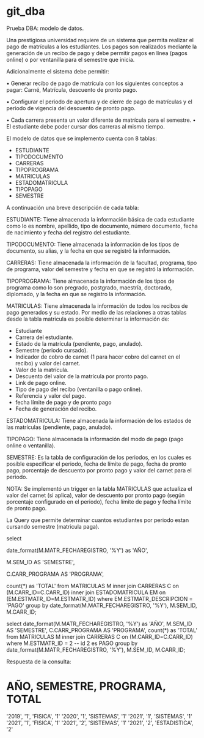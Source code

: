 # git_dba
Prueba DBA: modelo de datos.

Una prestigiosa universidad requiere de un sistema que permita realizar el pago de
matrículas a los estudiantes. Los pagos son realizados mediante la generación de un recibo
de pago y debe permitir pagos en línea (pagos online) o por ventanilla para el semestre que
inicia.


Adicionalmente el sistema debe permitir:

• Generar recibo de pago de matrícula con los siguientes conceptos a pagar: Carné,
Matrícula, descuento de pronto pago.

• Configurar el periodo de apertura y de cierre de pago de matrículas y el periodo de
vigencia del descuento de pronto pago.

• Cada carrera presenta un valor diferente de matrícula para el semestre.
• El estudiante debe poder cursar dos carreras al mismo tiempo.


El modelo de datos que se implemento cuenta con 8 tablas:

- ESTUDIANTE
- TIPODOCUMENTO
- CARRERAS
- TIPOPROGRAMA
- MATRICULAS
- ESTADOMATRICULA
- TIPOPAGO
- SEMESTRE


A continuación una breve descripción de cada tabla:

ESTUDIANTE: Tiene almacenada la información básica de cada estudiante como lo es nombre, apellido, tipo de documento, número documento, fecha de nacimiento y fecha del registro del estudiante.

TIPODOCUMENTO: Tiene almacenada la información de los tipos de documento, su alias, y la fecha en que se registró la información.

CARRERAS: Tiene almacenada la información de la facultad, programa, tipo de programa, valor del semestre y fecha en que se registró la información.

TIPOPROGRAMA: Tiene almacenada la información de los tipos de programa como lo son pregrado, postgrado, maestría, doctorado, diplomado, y la fecha en que se registro la información.

MATRICULAS: Tiene almacenada la información de todos los recibos de pago generados y su estado. Por medio de las relaciones a otras tablas desde la tabla matricula es posible determinar la información de:
- Estudiante
- Carrera del estudiante.
- Estado de la matrícula (pendiente, pago, anulado).
- Semestre (periodo cursado).
- Indicador de cobro de carnet (1 para hacer cobro del carnet en el recibo) y valor del carnet.
- Valor de la matrícula.
- Descuento del valor de la matrícula por pronto pago.
- Link de pago online.
- Tipo de pago del recibo (ventanilla o pago online).
- Referencia y valor del pago.
- fecha límite de pago y de pronto pago
- Fecha de generación del recibo.


ESTADOMATRICULA: Tiene almacenada la información de los estados de las matrículas (pendiente, pago, anulado).

TIPOPAGO: Tiene almacenada la información del modo de pago (pago online o ventanilla).

SEMESTRE: Es la tabla de configuración de los periodos, en los cuales es posible especificar el periodo, fecha de límite de pago, fecha de pronto pago, porcentaje de descuento por pronto pago y valor del carnet para el periodo.



NOTA: Se implementó un trigger en la tabla MATRICULAS que actualiza el valor del carnet (si aplica), valor de descuento por pronto pago (según porcentaje configurado en el periodo), fecha límite de pago y fecha límite de pronto pago.





La Query que permite determinar cuantos estudiantes por periodo estan cursando semestre (matricula paga).

select 

date_format(M.MATR_FECHAREGISTRO, '%Y') as 'AÑO',

M.SEM_ID AS 'SEMESTRE', 

C.CARR_PROGRAMA AS 'PROGRAMA', 

count(*) as 'TOTAL' 
from MATRICULAS M
inner join CARRERAS C on (M.CARR_ID=C.CARR_ID)
inner join ESTADOMATRICULA EM on (EM.ESTMATR_ID=M.ESTMATR_ID)
where 
EM.ESTMATR_DESCRIPCION = 'PAGO'
group by date_format(M.MATR_FECHAREGISTRO, '%Y'), M.SEM_ID, M.CARR_ID;



select 
date_format(M.MATR_FECHAREGISTRO, '%Y') as 'AÑO',
M.SEM_ID AS 'SEMESTRE',
C.CARR_PROGRAMA AS 'PROGRAMA',
count(*) as 'TOTAL' 
from MATRICULAS M
inner join CARRERAS C on (M.CARR_ID=C.CARR_ID)
where 
M.ESTMATR_ID = 2 -- id 2 es PAGO
group by date_format(M.MATR_FECHAREGISTRO, '%Y'), M.SEM_ID, M.CARR_ID;

Respuesta de la consulta:

# AÑO, SEMESTRE, PROGRAMA, TOTAL
'2019', '1', 'FISICA', '1'
'2020', '1', 'SISTEMAS', '1'
'2021', '1', 'SISTEMAS', '1'
'2021', '1', 'FISICA', '1'
'2021', '2', 'SISTEMAS', '1'
'2021', '2', 'ESTADISTICA', '2'
